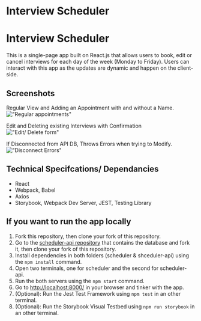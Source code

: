 # Interview Scheduler

# Interview Scheduler
This is a single-page app built on React.js that allows users to book, edit or cancel interviews for each day of the week (Monday to Friday).
Users can interact with this app as the updates are dynamic and happen on the client-side. 

## Screenshots
Regular View and Adding an Appointment with and without a Name.
!["Regular appointments"](scheduler/docs/AddInterviewFinal.gif)

Edit and Deleting existing Interviews with Confirmation
!["Edit/ Delete form"](scheduler/docs/editDelete.gif)

If Disconnected from API DB, Throws Errors when trying to Modify. 
!["Disconnect Errors"](scheduler/docs/ScheduleErrors.gif)

## Technical Specifcations/ Dependancies 

- React
- Webpack, Babel
- Axios
- Storybook, Webpack Dev Server, JEST, Testing Library

## If you want to run the app locally
1. Fork this repository, then clone your fork of this repository.
2. Go to the [scheduler-api repository](https://github.com/adamm13/scheduler-api) that contains the database and fork it, then clone your fork of this repository.
3. Install dependencies in both folders (scheduler & shceduler-api) using the `npm install` command.
4. Open two terminals, one for scheduler and the second for scheduler-api.
5. Run the both servers using the `npm start` command.
6. Go to <http://localhost:8000/> in your browser and tinker with the app.
7. (Optional): Run the Jest Test Framework using `npm test` in an other terminal.
8. (Optional): Run the Storybook Visual Testbed using `npm run storybook` in an other terminal.